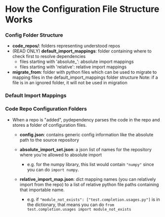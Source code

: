 # How the Configuration File Structure Works

### Config Folder Structure

- **code_repos/<folder>**: folders representing understood repos
- (READ ONLY) **default_import_mappings**: folder containing where to check first to resolve dependencies
  - files starting with 'absolute_': absolute import mappings
  - files starting with 'relative': relative import mappings
- **migrate_from**: folder with python files which can be used to migrate to mapping files in the
  default_import_mappings folder structure
Note: if a file is in an ignored folder, it will not be used in migration

### Default Import Mappings

### Code Repo Configuration Folders

- When a repo is "added", pydependency parses the code in the repo and stores a folder of configuration files.

  - **config.json**: contains generic config information like the absolute path to the source repository
  - **absolute_import_set.json**: a json list of names for the repository where you're allowed to absolute import
  
    - e.g. for the numpy library, this list would contain `"numpy"` since you can do `import numpy`.
  
  - **relative_import_map.json**: dict mapping names (you can relatively import from the repo) to a list of relative python file paths containing that importable name.
  
    - e.g. if `"module_not_exists": ["test.completion.usages.py"]` is in the dictionary, that means you can do `from test.completion.usages import module_not_exists`
    
